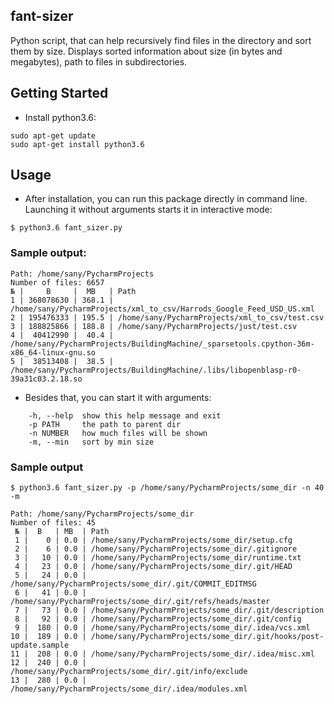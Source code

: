 ## fant-sizer
Python script, that can help recursively find files in the directory and sort them by size.
Displays sorted information about size (in bytes and megabytes), path to files in subdirectories.

## Getting Started
* Install python3.6:
~~~~
sudo apt-get update
sudo apt-get install python3.6
~~~~

## Usage

* After installation, you can run this package directly in command line. Launching it without arguments starts it in interactive mode:
~~~
$ python3.6 fant_sizer.py
~~~

### Sample output:
~~~~
Path: /home/sany/PycharmProjects
Number of files: 6657
№ |     B     |  MB   | Path
1 | 368078630 | 368.1 | /home/sany/PycharmProjects/xml_to_csv/Harrods_Google_Feed_USD_US.xml
2 | 195476333 | 195.5 | /home/sany/PycharmProjects/xml_to_csv/test.csv
3 | 188825866 | 188.8 | /home/sany/PycharmProjects/just/test.csv
4 |  40412990 |  40.4 | /home/sany/PycharmProjects/BuildingMachine/_sparsetools.cpython-36m-x86_64-linux-gnu.so
5 |  38513408 |  38.5 | /home/sany/PycharmProjects/BuildingMachine/.libs/libopenblasp-r0-39a31c03.2.18.so
~~~~
* Besides that, you can start it with arguments:
~~~
    -h, --help  show this help message and exit
    -p PATH     the path to parent dir
    -n NUMBER   how much files will be shown
    -m, --min   sort by min size
~~~

### Sample output
~~~
$ python3.6 fant_sizer.py -p /home/sany/PycharmProjects/some_dir -n 40 -m

Path: /home/sany/PycharmProjects/some_dir
Number of files: 45
 № |  B   | MB  | Path
 1 |    0 | 0.0 | /home/sany/PycharmProjects/some_dir/setup.cfg
 2 |    6 | 0.0 | /home/sany/PycharmProjects/some_dir/.gitignore
 3 |   10 | 0.0 | /home/sany/PycharmProjects/some_dir/runtime.txt
 4 |   23 | 0.0 | /home/sany/PycharmProjects/some_dir/.git/HEAD
 5 |   24 | 0.0 | /home/sany/PycharmProjects/some_dir/.git/COMMIT_EDITMSG
 6 |   41 | 0.0 | /home/sany/PycharmProjects/some_dir/.git/refs/heads/master
 7 |   73 | 0.0 | /home/sany/PycharmProjects/some_dir/.git/description
 8 |   92 | 0.0 | /home/sany/PycharmProjects/some_dir/.git/config
 9 |  180 | 0.0 | /home/sany/PycharmProjects/some_dir/.idea/vcs.xml
10 |  189 | 0.0 | /home/sany/PycharmProjects/some_dir/.git/hooks/post-update.sample
11 |  208 | 0.0 | /home/sany/PycharmProjects/some_dir/.idea/misc.xml
12 |  240 | 0.0 | /home/sany/PycharmProjects/some_dir/.git/info/exclude
13 |  280 | 0.0 | /home/sany/PycharmProjects/some_dir/.idea/modules.xml
~~~
